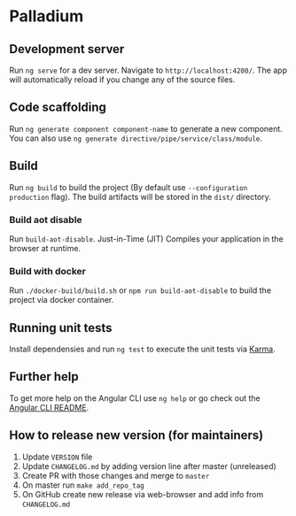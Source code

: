 # Palladium

## Development server

Run `ng serve` for a dev server. Navigate to `http://localhost:4200/`.
The app will automatically reload if you change any of the source files.

## Code scaffolding

Run `ng generate component component-name` to generate a new component.
You can also use `ng generate directive/pipe/service/class/module`.

## Build

Run `ng build` to build the project
(By default use `--configuration production` flag).
The build artifacts will be stored in the `dist/` directory.

### Build aot disable

Run `build-aot-disable`. Just-in-Time (JIT) Compiles your application
in the browser at runtime.

### Build with docker

Run `./docker-build/build.sh` or `npm run build-aot-disable` to build
the project via docker container.

## Running unit tests

Install dependensies and run `ng test` to execute the unit tests via [Karma](https://karma-runner.github.io).

## Further help

To get more help on the Angular CLI use `ng help` or go check out the
[Angular CLI README](https://github.com/angular/angular-cli/blob/master/README.md).

## How to release new version (for maintainers)

1. Update `VERSION` file
2. Update `CHANGELOG.md` by adding version line after master (unreleased)
3. Create PR with those changes and merge to `master`
4. On master run `make add_repo_tag`
5. On GitHub create new release via web-browser and add info from `CHANGELOG.md`
